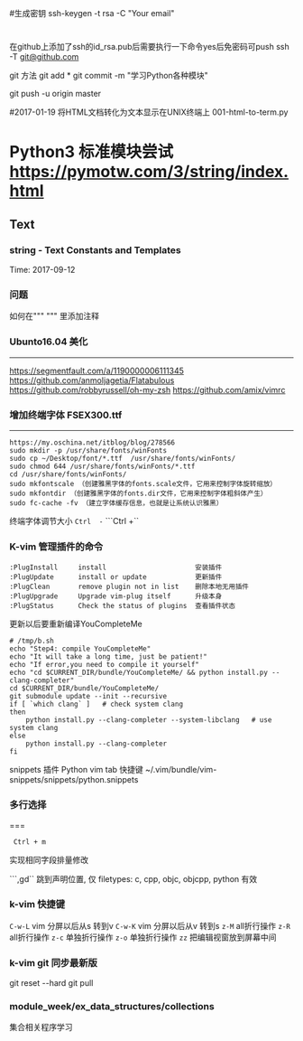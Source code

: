 #生成密钥
ssh-keygen -t rsa -C "Your email"

#
在github上添加了ssh的id_rsa.pub后需要执行一下命令yes后免密码可push
ssh -T git@github.com

git 方法
git add *
git commit -m "学习Python各种模块"

git push -u origin master


#2017-01-19 将HTML文档转化为文本显示在UNIX终端上
001-html-to-term.py

# Python3 标准模块尝试    https://pymotw.com/3/string/index.html
## Text
### string - Text Constants and Templates
Time: 2017-09-12

###  问题

如何在""" """ 里添加注释


### Ubunto16.04 美化
---
https://segmentfault.com/a/1190000006111345
https://github.com/anmoljagetia/Flatabulous
https://github.com/robbyrussell/oh-my-zsh
https://github.com/amix/vimrc

### 增加终端字体   FSEX300.ttf
---
```
https://my.oschina.net/itblog/blog/278566
sudo mkdir -p /usr/share/fonts/winFonts
sudo cp ~/Desktop/font/*.ttf  /usr/share/fonts/winFonts/
sudo chmod 644 /usr/share/fonts/winFonts/*.ttf
cd /usr/share/fonts/winFonts/
sudo mkfontscale （创建雅黑字体的fonts.scale文件，它用来控制字体旋转缩放）
sudo mkfontdir （创建雅黑字体的fonts.dir文件，它用来控制字体粗斜体产生）
sudo fc-cache -fv （建立字体缓存信息，也就是让系统认识雅黑）
```

终端字体调节大小  ```Ctrl  -``` ```Ctrl  +``

### K-vim 管理插件的命令
```
:PlugInstall     install                      安装插件
:PlugUpdate      install or update            更新插件
:PlugClean       remove plugin not in list    删除本地无用插件
:PlugUpgrade     Upgrade vim-plug itself      升级本身
:PlugStatus      Check the status of plugins  查看插件状态
```

更新以后要重新编译YouCompleteMe

```
# /tmp/b.sh
echo "Step4: compile YouCompleteMe"
echo "It will take a long time, just be patient!"
echo "If error,you need to compile it yourself"
echo "cd $CURRENT_DIR/bundle/YouCompleteMe/ && python install.py --clang-completer"
cd $CURRENT_DIR/bundle/YouCompleteMe/
git submodule update --init --recursive
if [ `which clang` ]   # check system clang
then
    python install.py --clang-completer --system-libclang   # use system clang
else
    python install.py --clang-completer
fi
```

snippets  插件
Python vim tab 快捷键
~/.vim/bundle/vim-snippets/snippets/python.snippets

### 多行选择
===

``` Ctrl + m```

实现相同字段排量修改

```,gd``  跳到声明位置, 仅 filetypes: c, cpp, objc, objcpp, python 有效

### k-vim 快捷键

```C-w-L```  vim 分屏以后从s 转到v
```C-w-K```  vim 分屏以后从v 转到s
```z-M```    all折行操作
```z-R```    all折行操作
```z-c```    单独折行操作
```z-o```    单独折行操作
```zz```     把编辑视窗放到屏幕中间

### k-vim  git 同步最新版

git reset --hard
git pull

### module_week/ex_data_structures/collections
集合相关程序学习




